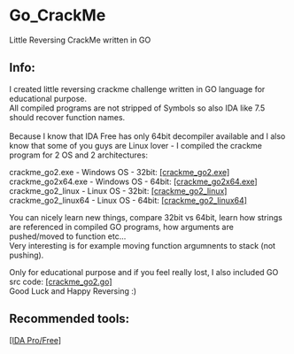 # Go_CrackMe
Little Reversing CrackMe written in GO<br/>

## Info:
I created little reversing crackme challenge written in GO language for educational purpose.<br/>
All compiled programs are not stripped of Symbols so also IDA like 7.5 should recover function names.<br/>
<br/>
Because I know that IDA Free has only 64bit decompiler available and I also know that
some of you guys are Linux lover - I compiled the crackme program for 2 OS and 2 architectures:<br/>

crackme_go2.exe - Windows OS - 32bit: [[crackme_go2.exe]](https://github.com/Dump-GUY/Go_CrackMe/blob/main/Binary/crackme_go2.exe)<br/>
crackme_go2x64.exe - Windows OS - 64bit: [[crackme_go2x64.exe]](https://github.com/Dump-GUY/Go_CrackMe/blob/main/Binary/crackme_go2x64.exe)<br/>
crackme_go2_linux - Linux OS - 32bit: [[crackme_go2_linux]](https://github.com/Dump-GUY/Go_CrackMe/blob/main/Binary/crackme_go2_linux)<br/>
crackme_go2_linux64 - Linux OS - 64bit: [[crackme_go2_linux64]](https://github.com/Dump-GUY/Go_CrackMe/blob/main/Binary/crackme_go2_linux64)<br/>

You can nicely learn new things, compare 32bit vs 64bit, learn how strings are referenced in compiled GO programs, how arguments are pushed/moved to function etc...<br/>
Very interesting is for example moving function argumnents to stack (not pushing).<br/>

Only for educational purpose and if you feel really lost, I also included GO src code: [[crackme_go2.go]](https://github.com/Dump-GUY/Go_CrackMe/blob/main/SRC/crackme_go2.go)<br/>
Good Luck and Happy Reversing :)<br/>

## Recommended tools:
[[IDA Pro/Free]](https://hex-rays.com/ida-free/)<br/>
